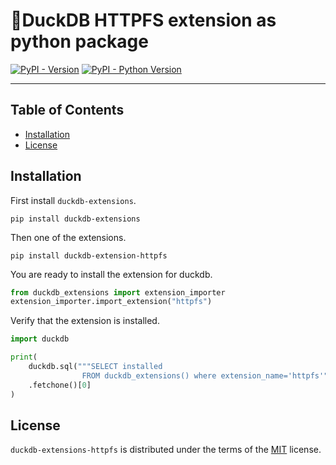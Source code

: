 # 🦆DuckDB HTTPFS extension as python package

[![PyPI - Version](https://img.shields.io/pypi/v/duckdb-extensions-httpfs.svg)](https://pypi.org/project/duckdb-extensions-httpfs)
[![PyPI - Python Version](https://img.shields.io/pypi/pyversions/duckdb-extensions-httpfs.svg)](https://pypi.org/project/duckdb-extensions-httpfs)

-----

## Table of Contents

- [Installation](#installation)
- [License](#license)


## Installation
First install `duckdb-extensions`.
```console
pip install duckdb-extensions
```
Then one of the extensions.
```console
pip install duckdb-extension-httpfs
```
You are ready to install the extension for duckdb.
```python
from duckdb_extensions import extension_importer
extension_importer.import_extension("httpfs")
```

Verify that the extension is installed.
```python
import duckdb

print(
    duckdb.sql("""SELECT installed
                FROM duckdb_extensions() where extension_name='httpfs'""")
    .fetchone()[0]
)
```

## License

`duckdb-extensions-httpfs` is distributed under the terms of the [MIT](https://spdx.org/licenses/MIT.html) license.
